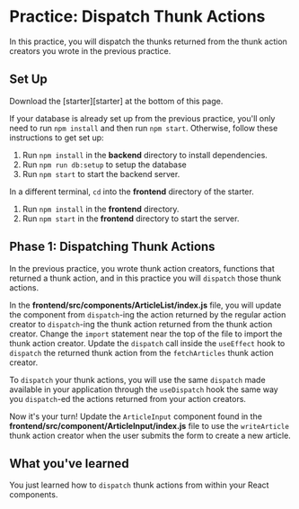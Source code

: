 # Practice: Dispatch Thunk Actions

In this practice, you will dispatch the thunks returned from the thunk action
creators you wrote in the previous practice.

## Set Up

Download the [starter][starter] at the bottom of this page.

If your database is already set up from the previous practice, you'll only need
to  run `npm install` and then run `npm start`. Otherwise, follow these
instructions to get set up:

1. Run `npm install` in the **backend** directory to install dependencies.
2. Run `npm run db:setup` to setup the database
3. Run `npm start` to start the backend server.

In a different terminal, `cd` into the **frontend** directory of the starter.

1. Run `npm install` in the **frontend** directory.
2. Run `npm start` in the **frontend** directory to start the server.

## Phase 1: Dispatching Thunk Actions

In the previous practice, you wrote thunk action creators, functions that
returned a thunk action, and in this practice you will `dispatch` those thunk
actions.

In the **frontend/src/components/ArticleList/index.js** file, you will update
the component from `dispatch`-ing the action returned by the regular action
creator to `dispatch`-ing the thunk action returned from the thunk action
creator. Change the `import` statement near the top of the file to import the
thunk action creator. Update the `dispatch` call inside the `useEffect` hook to
`dispatch` the returned thunk action from the `fetchArticles` thunk action
creator.

To `dispatch` your thunk actions, you will use the same `dispatch` made
available in your application through the `useDispatch` hook the same way you
`dispatch`-ed the actions returned from your action creators.

Now it's your turn! Update the `ArticleInput` component found in the
**frontend/src/component/ArticleInput/index.js** file to use the `writeArticle`
thunk action creator when the user submits the form to create a new article.

## What you've learned

You just learned how to `dispatch` thunk actions from within your React
components.


[code-sandbox]:http://www.codesandbox.io